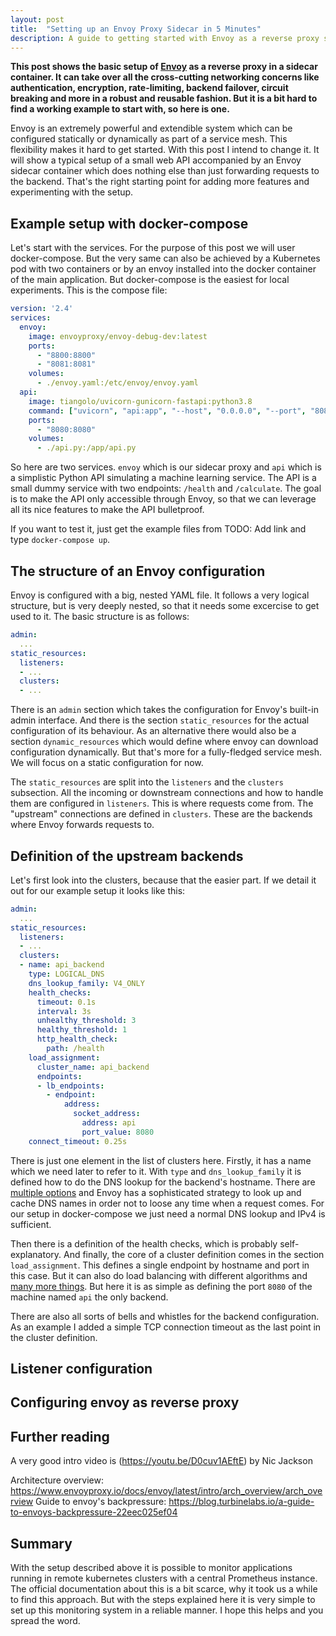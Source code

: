 ```yaml
---
layout: post
title:  "Setting up an Envoy Proxy Sidecar in 5 Minutes"
description: A guide to getting started with Envoy as a reverse proxy sidecar container.
---
```

<script src="https://cdn.jsdelivr.net/npm/mermaid/dist/mermaid.min.js"></script>
<script>mermaid.initialize({startOnLoad:true, theme:"neutral"});</script>

**This post shows the basic setup of [Envoy](https://www.envoyproxy.io) as a reverse proxy in a sidecar container. It can take over all the cross-cutting networking concerns like authentication, encryption, rate-limiting, backend failover, circuit breaking and more in a robust and reusable fashion. But it is a bit hard to find a working example to start with, so here is one.**

Envoy is an extremely powerful and extendible system which can be configured statically or dynamically as part of a service mesh. This flexibility makes it hard to get started. With this post I intend to change it. It will show a typical setup of a small web API accompanied by an Envoy sidecar container which does nothing else than just forwarding requests to the backend. That's the right starting point for adding more features and experimenting with the setup.

## Example setup with docker-compose
Let's start with the services. For the purpose of this post we will user docker-compose. But the very same can also be achieved by a Kubernetes pod with two containers or by an envoy installed into the docker container of the main application. But docker-compose is the easiest for local experiments. This is the compose file:

```yaml
version: '2.4'
services:
  envoy:
    image: envoyproxy/envoy-debug-dev:latest
    ports:
      - "8800:8800"
      - "8081:8081"
    volumes:
      - ./envoy.yaml:/etc/envoy/envoy.yaml
  api:
    image: tiangolo/uvicorn-gunicorn-fastapi:python3.8
    command: ["uvicorn", "api:app", "--host", "0.0.0.0", "--port", "8080"]
    ports:
      - "8080:8080"
    volumes:
      - ./api.py:/app/api.py
```

So here are two services. `envoy` which is our sidecar proxy and `api` which is a simplistic Python API simulating a machine learning service. The API is a small dummy service with two endpoints: `/health` and `/calculate`. The goal is to make the API only accessible through Envoy, so that we can leverage all its nice features to make the API bulletproof.

If you want to test it, just get the example files from TODO: Add link and type `docker-compose up`.

## The structure of an Envoy configuration
Envoy is configured with a big, nested YAML file. It follows a very logical structure, but is very deeply nested, so that it needs some excercise to get used to it. The basic structure is as follows:

```yaml
admin:
  ...
static_resources:
  listeners:
  - ...
  clusters:
  - ...
```

There is an `admin` section which takes the configuration for Envoy's built-in admin interface. And there is the section `static_resources` for the actual configuration of its behaviour. As an alternative there would also be a section `dynamic_resources` which would define where envoy can download configuration dynamically. But that's more for a fully-fledged service mesh. We will focus on a static configuration for now.

The `static_resources` are split into the `listeners` and the `clusters` subsection. All the incoming or downstream connections and how to handle them are configured in `listeners`. This is where requests come from. The "upstream" connections are defined in `clusters`. These are the backends where Envoy forwards requests to.

## Definition of the upstream backends
Let's first look into the clusters, because that the easier part. If we detail it out for our example setup it looks like this:
```yaml
admin:
  ...
static_resources:
  listeners:
  - ...
  clusters:
  - name: api_backend
    type: LOGICAL_DNS
    dns_lookup_family: V4_ONLY
    health_checks:
      timeout: 0.1s
      interval: 3s
      unhealthy_threshold: 3
      healthy_threshold: 1
      http_health_check:
        path: /health
    load_assignment:
      cluster_name: api_backend
      endpoints:
      - lb_endpoints:
        - endpoint:
            address:
              socket_address:
                address: api
                port_value: 8080
    connect_timeout: 0.25s
``` 

There is just one element in the list of clusters here. Firstly, it has a name which we need later to refer to it. With `type` and `dns_lookup_family` it is defined how to do the DNS lookup for the backend's hostname. There are [multiple options](https://www.envoyproxy.io/docs/envoy/latest/api-v2/api/v2/cluster.proto#enum-cluster-discoverytype) and Envoy has a sophisticated strategy to look up and cache DNS names in order not to loose any time when a request comes. For our setup in docker-compose we just need a normal DNS lookup and IPv4 is sufficient.

Then there is a definition of the health checks, which is probably self-explanatory. And finally, the core of a cluster definition comes in the section `load_assignment`. This defines a single endpoint by hostname and port in this case. But it can also do load balancing with different algorithms and [many more things](https://www.envoyproxy.io/docs/envoy/latest/api-v3/config/endpoint/v3/endpoint.proto#envoy-v3-api-msg-config-endpoint-v3-clusterloadassignment). But here it is as simple as defining the port `8080` of the machine named `api` the only backend.

There are also all sorts of bells and whistles for the backend configuration. As an example I added a simple TCP connection timeout as the last point in the cluster definition.

## Listener configuration



## Configuring envoy as reverse proxy

## Further reading
A very good intro video is (https://youtu.be/D0cuv1AEftE) by Nic Jackson

Architecture overview: https://www.envoyproxy.io/docs/envoy/latest/intro/arch_overview/arch_overview
Guide to envoy's backpressure: https://blog.turbinelabs.io/a-guide-to-envoys-backpressure-22eec025ef04


## Summary

With the setup described above it is possible to monitor applications running in remote kubernetes clusters with a central Prometheus instance. The official documentation about this is a bit scarce, why it took us a while to find this approach. But with the steps explained here it is very simple to set up this monitoring system in a reliable manner. I hope this helps and you spread the word.

